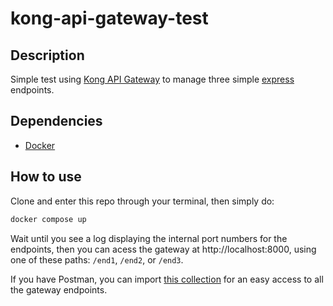 # kong-api-gateway-test

## Description

Simple test using [Kong API Gateway](https://konghq.com/kong) to manage three simple [express](http://expressjs.com) endpoints.

## Dependencies

- [Docker](https://www.docker.com/)

## How to use

Clone and enter this repo through your terminal, then simply do:

```sh
docker compose up
```

Wait until you see a log displaying the internal port numbers for the endpoints, then you can acess the gateway at http://localhost:8000, using one of these paths: `/end1`, `/end2`, or `/end3`.

If you have Postman, you can import [this collection](./kong.postman_collection.json) for an easy access to all the gateway endpoints.
